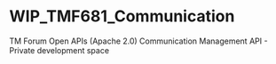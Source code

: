 # WIP_TMF681_Communication
TM Forum Open APIs (Apache 2.0) Communication Management API - Private development space
